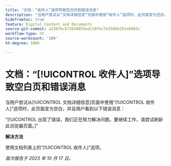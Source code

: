 ```yaml
---
title: "文档：“收件人”选项导致空白页和错误消息"
description: "当用户尝试从“文档详细信息”页面中使用“收件人”选项时，此页面变为空白，并且用户看到一条错误消息。"
hidefromtoc: true
feature: Digital Content and Documents
source-git-commit: a2387bcb72b50055edc28fec7e5586b291e6983c
workflow-type: ht
source-wordcount: '109'
ht-degree: 100%

---
```



# 文档：“[!UICONTROL 收件人]”选项导致空白页和错误消息

当用户尝试从[!UICONTROL 文档详细信息]页面中使用“[!UICONTROL 收件人]”选项时，此页面变为空白，并且用户看到以下错误消息：

&quot;[!UICONTROL 出现了错误，我们正在努力解决问题。要继续工作，请尝试刷新此浏览器页面。]&quot;

**解决方法**

使用文档列表上的“[!UICONTROL 收件人]”选项。

_首次报告于 2023 年 10 月 17 日。_
